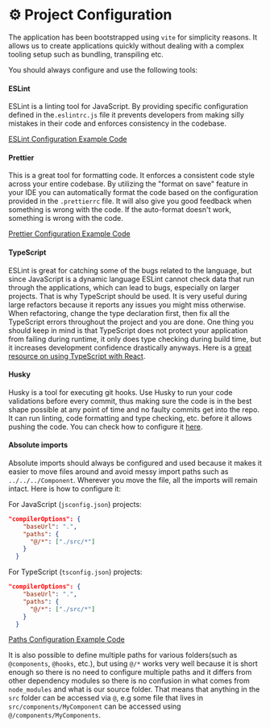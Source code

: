 # ⚙️ Project Configuration

The application has been bootstrapped using `vite` for simplicity reasons. It allows us to create applications quickly without dealing with 
a complex tooling setup such as bundling, transpiling etc.

You should always configure and use the following tools:

#### ESLint

ESLint is a linting tool for JavaScript. By providing specific configuration defined in the`.eslintrc.js` file it prevents developers from making silly mistakes in their code and enforces consistency in the codebase.

[ESLint Configuration Example Code](../.eslintrc.js)

#### Prettier

This is a great tool for formatting code. It enforces a consistent code style across your entire codebase. By utilizing the "format on save" feature in your IDE you can automatically format the code based on the configuration provided in the `.prettierrc` file. It will also give you good feedback when something is wrong with the code. If the auto-format doesn't work, something is wrong with the code.

[Prettier Configuration Example Code](../.prettierrc)

#### TypeScript

ESLint is great for catching some of the bugs related to the language, but since JavaScript is a dynamic language ESLint cannot check data that run through the applications, which can lead to bugs, especially on larger projects. That is why TypeScript should be used. It is very useful during large refactors because it reports any issues you might miss otherwise. When refactoring, change the type declaration first, then fix all the TypeScript errors throughout the project and you are done. One thing you should keep in mind is that TypeScript does not protect your application from failing during runtime, it only does type checking during build time, but it increases development confidence drastically anyways. Here is a [great resource on using TypeScript with React](https://react-typescript-cheatsheet.netlify.app/).

#### Husky

Husky is a tool for executing git hooks. Use Husky to run your code validations before every commit, thus making sure the code is in the best shape possible at any point of time and no faulty commits get into the repo. It can run linting, code formatting and type checking, etc. before it allows pushing the code. You can check how to configure it [here](https://typicode.github.io/husky/#/?id=usage).

#### Absolute imports

Absolute imports should always be configured and used because it makes it easier to move files around and avoid messy import paths such as `../../../Component`. Wherever you move the file, all the imports will remain intact. Here is how to configure it:

For JavaScript (`jsconfig.json`) projects:

```json
"compilerOptions": {
    "baseUrl": ".",
    "paths": {
      "@/*": ["./src/*"]
    }
  }
```

For TypeScript (`tsconfig.json`) projects:

```json
"compilerOptions": {
    "baseUrl": ".",
    "paths": {
      "@/*": ["./src/*"]
    }
  }
```

[Paths Configuration Example Code](../tsconfig.paths.json)

It is also possible to define multiple paths for various folders(such as `@components`, `@hooks`, etc.), but using `@/*` works very well because it is short enough so there is no need to configure multiple paths and it differs from other dependency modules so there is no confusion in what comes from `node_modules` and what is our source folder. That means that anything in the `src` folder can be accessed via `@`, e.g some file that lives in `src/components/MyComponent` can be accessed using `@/components/MyComponents`.
